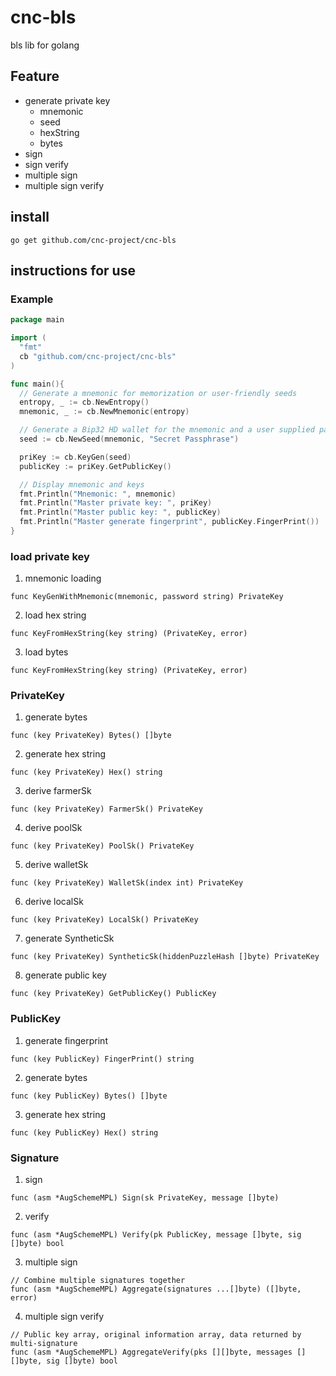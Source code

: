 # cnc-bls
bls lib for golang

## Feature
- generate private key
  - mnemonic
  - seed
  - hexString
  - bytes
- sign
- sign verify
- multiple sign
- multiple sign verify

## install
```
go get github.com/cnc-project/cnc-bls
```

## instructions for use

### Example

```go
package main

import (
  "fmt"
  cb "github.com/cnc-project/cnc-bls"
)

func main(){
  // Generate a mnemonic for memorization or user-friendly seeds
  entropy, _ := cb.NewEntropy()
  mnemonic, _ := cb.NewMnemonic(entropy)

  // Generate a Bip32 HD wallet for the mnemonic and a user supplied password
  seed := cb.NewSeed(mnemonic, "Secret Passphrase")

  priKey := cb.KeyGen(seed)
  publicKey := priKey.GetPublicKey()

  // Display mnemonic and keys
  fmt.Println("Mnemonic: ", mnemonic)
  fmt.Println("Master private key: ", priKey)
  fmt.Println("Master public key: ", publicKey)
  fmt.Println("Master generate fingerprint", publicKey.FingerPrint())
}
```

### load private key
1. mnemonic loading
```
func KeyGenWithMnemonic(mnemonic, password string) PrivateKey
```
2. load hex string 
```
func KeyFromHexString(key string) (PrivateKey, error)
```
3. load bytes
```
func KeyFromHexString(key string) (PrivateKey, error)
```
### PrivateKey
1. generate bytes
```
func (key PrivateKey) Bytes() []byte
```
2. generate hex string
```
func (key PrivateKey) Hex() string
```
3. derive farmerSk
```
func (key PrivateKey) FarmerSk() PrivateKey
```
4. derive poolSk
```
func (key PrivateKey) PoolSk() PrivateKey 
```
5. derive walletSk
```
func (key PrivateKey) WalletSk(index int) PrivateKey
```
6. derive localSk
```
func (key PrivateKey) LocalSk() PrivateKey
```
7. generate SyntheticSk
```
func (key PrivateKey) SyntheticSk(hiddenPuzzleHash []byte) PrivateKey
```
8. generate public key
```
func (key PrivateKey) GetPublicKey() PublicKey
```

### PublicKey
1. generate fingerprint
```
func (key PublicKey) FingerPrint() string
```
2. generate bytes
```
func (key PublicKey) Bytes() []byte
```
3. generate hex string
```
func (key PublicKey) Hex() string
```

### Signature
1. sign
```
func (asm *AugSchemeMPL) Sign(sk PrivateKey, message []byte)
```
2. verify
```
func (asm *AugSchemeMPL) Verify(pk PublicKey, message []byte, sig []byte) bool
```
3. multiple sign
```
// Combine multiple signatures together
func (asm *AugSchemeMPL) Aggregate(signatures ...[]byte) ([]byte, error)
```
4. multiple sign verify
```
// Public key array, original information array, data returned by multi-signature
func (asm *AugSchemeMPL) AggregateVerify(pks [][]byte, messages [][]byte, sig []byte) bool
```